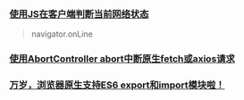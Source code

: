 ### [使用JS在客户端判断当前网络状态](http://t.zoukankan.com/libin-1-p-6822746.html)

> navigator.onLine

### [使用AbortController abort中断原生fetch或axios请求](https://www.zhangxinxu.com/wordpress/2023/01/fetch-abortcontroller-abort-fetch-axios/)

### [万岁，浏览器原生支持ES6 export和import模块啦！](https://www.zhangxinxu.com/wordpress/2018/08/browser-native-es6-export-import-module/)
